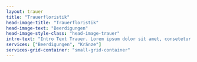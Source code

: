 ```yaml
---
layout: trauer
title: "Trauerfloristik"
head-image-title: "Trauerfloristik"
head-image-text: "Beerdigungen"
head-image-style-class: "head-image-trauer"
intro-text: "Intro Text Trauer. Lorem ipsum dolor sit amet, consetetur sadipscing elitr, sed diam nonumy eirmod tempor invidunt ut labore et dolore magna aliquyam erat, sed diam voluptua. At vero eos et accusam et justo duo dolores et ea rebum. Stet clita kasd gubergren, no sea takimata sanctus est Lorem ipsum dolor sit amet. Lorem ipsum dolor sit amet, consetetur sadipscing elitr, sed diam nonumy eirmod tempor invidunt ut labore et dolore magna aliquyam erat, sed diam voluptua. At vero eos et accusam et justo duo dolores et ea rebum. Stet clita kasd gubergren, no sea takimata sanctus est Lorem ipsum dolor sit amet."
services: ["Beerdigungen", "Kränze"]
services-grid-container: "small-grid-container"
---
```

